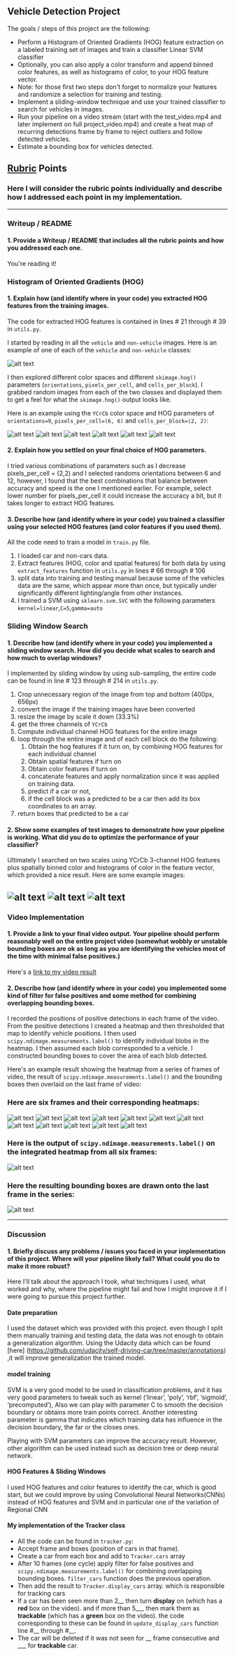 ## Vehicle Detection Project

The goals / steps of this project are the following:

* Perform a Histogram of Oriented Gradients (HOG) feature extraction on a labeled training set of images and train a classifier Linear SVM classifier
* Optionally, you can also apply a color transform and append binned color features, as well as histograms of color, to your HOG feature vector. 
* Note: for those first two steps don't forget to normalize your features and randomize a selection for training and testing.
* Implement a sliding-window technique and use your trained classifier to search for vehicles in images.
* Run your pipeline on a video stream (start with the test_video.mp4 and later implement on full project_video.mp4) and create a heat map of recurring detections frame by frame to reject outliers and follow detected vehicles.
* Estimate a bounding box for vehicles detected.

[//]: # (Image References)
[car_not_car]: ./examples/car_not_car.png
[hog_car1]: ./output_images/hog_car_ch0-image0004.png
[hog_car2]: ./output_images/hog_car_ch1-image0004.png
[hog_car3]: ./output_images/hog_car_ch2-image0004.png
[hog_notcar1]: ./output_images/hog_notcar_ch0-image776.png
[hog_notcar2]: ./output_images/hog_notcar_ch1-image776.png
[hog_notcar3]: ./output_images/hog_notcar_ch2-image776.png

[sliding_window1]: ./output_images/sliding_window-test1.jpg
[sliding_window2]: ./output_images/sliding_window-test4.jpg
[sliding_window3]: ./output_images/sliding_window-test5.jpg

[heat1]: ./output_images/frame-1-heat.png
[heat2]: ./output_images/frame-2-heat.png
[heat3]: ./output_images/frame-3-heat.png
[heat4]: ./output_images/frame-4-heat.png
[heat5]: ./output_images/frame-5-heat.png
[heat6]: ./output_images/frame-6-heat.png
[frame1]: ./output_images/frame-1.png
[frame2]: ./output_images/frame-2.png
[frame3]: ./output_images/frame-3.png
[frame4]: ./output_images/frame-4.png
[frame5]: ./output_images/frame-5.png
[frame6]: ./output_images/frame-6.png

[heat_output]: ./output_images/frame-7-heat-output.png
[detect]: ./output_images/frame-7-output.png

## [Rubric](https://review.udacity.com/#!/rubrics/513/view) Points
### Here I will consider the rubric points individually and describe how I addressed each point in my implementation.  

---
### Writeup / README

#### 1. Provide a Writeup / README that includes all the rubric points and how you addressed each one.

You're reading it!

### Histogram of Oriented Gradients (HOG)

#### 1. Explain how (and identify where in your code) you extracted HOG features from the training images.

The code for extracted HOG features is contained in lines # 21 through # 39 in `utils.py`. 

I started by reading in all the `vehicle` and `non-vehicle` images.  Here is an example of one of each of the `vehicle` and `non-vehicle` classes:

![alt text][car_not_car]

I then explored different color spaces and different `skimage.hog()` parameters (`orientations`, `pixels_per_cell`, and `cells_per_block`).  I grabbed random images from each of the two classes and displayed them to get a feel for what the `skimage.hog()` output looks like.

Here is an example using the `YCrCb` color space and HOG parameters of `orientations=9`, `pixels_per_cell=(6, 6)` and `cells_per_block=(2, 2)`:

![alt text][hog_car1] ![alt text][hog_notcar1]
![alt text][hog_car2] ![alt text][hog_notcar2]
![alt text][hog_car3] ![alt text][hog_notcar3]

#### 2. Explain how you settled on your final choice of HOG parameters.

I tried various combinations of parameters such as I decrease pixels_per_cell = (2,2) and I selected randoms orientations between 6 and 12, however, I found that the best combinations that balance between accuracy and speed is the one I mentioned earlier. For example, select lower number for pixels_per_cell it could increase the accuracy a bit, but it takes longer to extract HOG features.

#### 3. Describe how (and identify where in your code) you trained a classifier using your selected HOG features (and color features if you used them).

All the code need to train a model in `train.py` file.
1. I loaded car and non-cars data.
2. Extract features (HOG, color and spatial features) for both data by using `extract_features` function in `utils.py` in lines # 66 through # 106
3. split data into training and testing manual because some of the vehicles data are the same, which appear more than once, but typically under significantly different lighting/angle from other instances.
4. I trained a SVM using `sklearn.svm.SVC` with the following parameters 
`kernel=linear`,`C=5`,`gamma=auto`

### Sliding Window Search

#### 1. Describe how (and identify where in your code) you implemented a sliding window search.  How did you decide what scales to search and how much to overlap windows?

I implemented by sliding window by using sub-sampling, the entire code can be found in line # 123 through # 214 in `utils.py`. 

1. Crop unnecessary region of the image from top and bottom (400px, 656px)
2. convert the image if the training images have been converted
3. resize the image by scale it down (33.3%)
4. get the three channels of `YCrCb`
5. Compute individual channel HOG features for the entire image
6. loop through the entire image and of each cell block do the following:
    1. Obtain the hog features if it turn on, by combining HOG features for each individual channel 
    2. Obtain spatial features if turn on
    3. Obtain color features if turn on
    4. concatenate features and apply normalization since it was applied on training data.
    5. predict if a car or not, 
    6. if the cell block was a predicted to be a car then add its box coordinates to an array.
9. return boxes that predicted to be a car

#### 2. Show some examples of test images to demonstrate how your pipeline is working.  What did you do to optimize the performance of your classifier?

Ultimately I searched on two scales using YCrCb 3-channel HOG features plus spatially binned color and histograms of color in the feature vector, which provided a nice result.  Here are some example images:

![alt text][sliding_window1] ![alt text][sliding_window2] ![alt text][sliding_window3]
---

### Video Implementation

#### 1. Provide a link to your final video output.  Your pipeline should perform reasonably well on the entire project video (somewhat wobbly or unstable bounding boxes are ok as long as you are identifying the vehicles most of the time with minimal false positives.)
Here's a [link to my video result](./output-project_video.mp4)


#### 2. Describe how (and identify where in your code) you implemented some kind of filter for false positives and some method for combining overlapping bounding boxes.

I recorded the positions of positive detections in each frame of the video.  From the positive detections I created a heatmap and then thresholded that map to identify vehicle positions.  I then used `scipy.ndimage.measurements.label()` to identify individual blobs in the heatmap.  I then assumed each blob corresponded to a vehicle.  I constructed bounding boxes to cover the area of each blob detected.  

Here's an example result showing the heatmap from a series of frames of video, the result of `scipy.ndimage.measurements.label()` and the bounding boxes then overlaid on the last frame of video:



### Here are six frames and their corresponding heatmaps:
![alt text][heat1] ![alt text][frame1]
![alt text][heat2] ![alt text][frame2]
![alt text][heat3] ![alt text][frame3]
![alt text][heat4] ![alt text][frame4]
![alt text][heat5] ![alt text][frame5]
![alt text][heat6] ![alt text][frame6]

### Here is the output of `scipy.ndimage.measurements.label()` on the integrated heatmap from all six frames:
![alt text][heat_output]

### Here the resulting bounding boxes are drawn onto the last frame in the series:
![alt text][detect]



---

### Discussion

#### 1. Briefly discuss any problems / issues you faced in your implementation of this project.  Where will your pipeline likely fail?  What could you do to make it more robust?

Here I'll talk about the approach I took, what techniques I used, what worked and why, where the pipeline might fail and how I might improve it if I were going to pursue this project further.  

#### Date preparation
I used the dataset which was provided with this project. even though I split them manually training and testing data, the data was not enough to obtain a generalization algorithm. Using the Udacity data which can be found [here] (https://github.com/udacity/self-driving-car/tree/master/annotations) ,it will improve generalization the trained model.

#### model training
SVM is a very good model to be used in classification problems, and it has very good parameters to tweak such as kernel (‘linear’, ‘poly’, ‘rbf’, ‘sigmoid’, ‘precomputed’), Also we can play with parameter C to smooth the decision boundary or obtains more train points correct. Another interesting parameter is gamma that indicates which training data has influence in the decision boundary, the far or the closes ones.

Playing with SVM parameters can improve the accuracy result. However, other algorithm can be used instead such as decision tree or deep neural network.

####  HOG Features & Sliding Windows 
I used HOG features and  color features to identify the car, which is good start, but we could improve by using Convolutional Neural Networks(CNNs) instead of HOG features and SVM and in particular one of the variation of Regional CNN 

#### My implementation of the Tracker class
- All the code can be found in `tracker.py`:
-  Accept frame and boxes (position of cars in that frame).
-  Create a car from each box and add to `Tracker.cars` array
-  After 10 frames (one cycle) apply filter for false positives and `scipy.ndimage.measurements.label()`  for combining overlapping bounding boxes. `filter_cars` function does the previous operation.
- Then add the result to `Tracker.display_cars` array. which is responsible for tracking cars
- If a car has been seen more than 2__ then turn **display** on (which has a **red** box on the video). and if more than 5___ then mark them as **trackable** (which has a **green** box on the video).
 the code corresponding to these can be found in `update_display_cars` function line #__ through #__.
- The car will be deleted if it was not seen for __ frame consecutive and ___ for **trackable** car.

